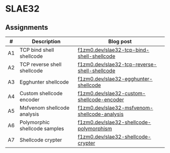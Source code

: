 # SLAE32

## Assignments

| #   | Description                   | Blog post                                                                                            |
| --- | ----------------------------- | ---------------------------------------------------------------------------------------------------- |
| A1  | TCP bind shell shellcode      | [f1zm0.dev/slae32-tcp-bind-shell-shellcode ](https://f1zm0.dev/slae32-tcp-bind-shell-shellcode)      |
| A2  | TCP reverse shell shellcode   | [f1zm0.dev/slae32-tcp-reverse-shell-shellcode](https://f1zm0.dev/slae32-tcp-reverse-shell-shellcode) |
| A3  | Egghunter shellcode           | [f1zm0.dev/slae32-egghunter-shellcode ](https://f1zm0.dev/slae32-egghunter-shellcode)                |
| A4  | Custom shellcode encoder      | [f1zm0.dev/slae32-custom-shellcode-encoder ](https://f1zm0.dev/slae32-custom-shellcode-encoder)      |
| A5  | Msfvenom shellcode analysis   | [f1zm0.dev/slae32-msfvenom-shellcode-analysis](https://f1zm0.dev/slae32-msfvenom-shellcode-analysis) |
| A6  | Polymorphic shellcode samples | [f1zm0.dev/slae32-shellcode-polymorphism ](https://f1zm0.dev/slae32-shellcode-polymorphism)          |
| A7  | Shellcode crypter             | [f1zm0.dev/slae32-shellcode-crypter ](https://f1zm0.dev/slae32-shellcode-crypter-loader-cgo)         |
